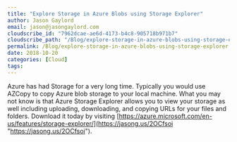 ```yaml
---
title: "Explore Storage in Azure Blobs using Storage Explorer"
author: Jason Gaylord
email: jason@jasongaylord.com
cloudscribe_id: "7962dcae-ae6d-4173-b4c8-905718b971b7"
cloudscribe_path: "/Blog/explore-storage-in-azure-blobs-using-storage-explorer"
permalink: /Blog/explore-storage-in-azure-blobs-using-storage-explorer
date: 2018-10-20
categories: [Cloud]
tags: 
---
```


Azure has had Storage for a very long time. Typically you would use AZCopy to copy Azure blob storage to your local machine. What you may not know is that Azure Storage Explorer allows you to view your storage as well including uploading, downloading, and copying URLs for your files and folders. Download it today by visiting [https://azure.microsoft.com/en-us/features/storage-explorer/](https://jasong.us/2OCfsoi "https://jasong.us/2OCfsoi").
